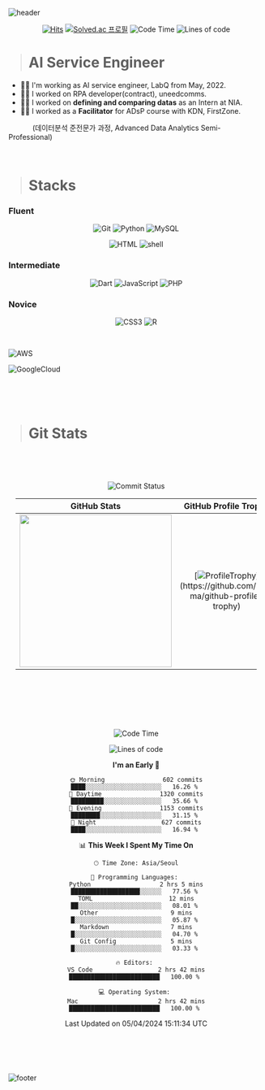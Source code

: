 ![header](https://capsule-render.vercel.app/api?type=waving&color=timeGradient&height=250&section=header&text=Ashbee%20Kim&fontSize=70&fontAlign=75&fontAlignY=45&desc=Codes,%20Docs,%20and%20Papers&descSize=20&descAlign=84&descAlignY=60)

<div align=center>
	
  [![Hits](https://hits.seeyoufarm.com/api/count/incr/badge.svg?url=https%3A%2F%2Fgithub.com%2FAshbeeKim)](https://hits.seeyoufarm.com) 
  [![Solved.ac 프로필](http://mazassumnida.wtf/api/mini/generate_badge?boj=ashbeekim)](https://solved.ac/ashbeekim)
  ![Code Time](http://img.shields.io/badge/Code%20Time-1%2C060%20hrs%2013%20mins-blue)
  ![Lines of code](https://img.shields.io/badge/From%20Hello%20World%20I%27ve%20Written-9.9%20million%20lines%20of%20code-blue)

</div>

[//]: <> (대회 끝내고, script 공부하면서 capsule-render 참고한 방식으로 원하는 규격으로 재생성하기)

> # AI Service Engineer
* :woman_office_worker: I'm working as AI service engineer, LabQ from May, 2022.
* :woman_office_worker: I worked on RPA developer(contract), uneedcomms.
* :woman_office_worker: I worked on **defining and comparing datas** as an Intern at NIA.
* :woman_teacher: I worked as a **Facilitator** for ADsP course with KDN, FirstZone.
<p>&nbsp &nbsp &nbsp &nbsp &nbsp &nbsp (데이터분석 준전문가 과정, Advanced Data Analytics Semi-Professional)</p><br>

<!--
* :file_cabinet: [Projects](./Docs/projects.md)
* :clipboard: [Education](./Docs/education.md)
-->

> # Stacks
[//]: <> (스킬셋)
### Fluent
  <div align="center">

  ![Git](https://img.shields.io/badge/git-%20GitHub%20%7C%20GitLab%20-3e1166.svg?&style=flat&logo=git&labelColor=000000&cacheSeconds=3600$logoWidth=80)
  ![Python](https://img.shields.io/badge/Python-v3.7%20above-blue.svg?&style=flat&logo=Python&logoColor=white&labelColor=abcdef&cacheSeconds=3600$logoWidth=60)
  ![MySQL](https://img.shields.io/badge/MySQL-%20MySQL%20%7C%20CloudSQL%20-4479A1.svg?&style=flat&logo=MySQL&labelColor=ffffff&cacheSeconds=3600$logoWidth=80)

  ![HTML](https://img.shields.io/badge/HTML5-jinja2%20%7C%20HTML-E34F26.svg?&style=flat&logo=HTML5&logoColor=white&labelColor=F99A66&cacheSeconds=3600$logoWidth=40)
  ![shell](https://img.shields.io/badge/shell-%20zsh%20%7C%20bash-999999.svg?&style=flat&logo=iTerm2&logoColor=white&labelColor=000000&cacheSeconds=3600$logoWidth=80)

  </div>

### Intermediate
  <div align="center">

  ![Dart](https://img.shields.io/badge/Dart-Flutter-02569B.svg?&style=flat&logo=dart&logoColor=white&labelColor=0175C2&cacheSeconds=3600$logoWidth=50)
  ![JavaScript](https://img.shields.io/badge/JavaScript-jQuery%20%7C%20BootStrap-lightyellow.svg?&style=flat&logo=javascript&logoColor=white&labelColor=F7DF1E&cacheSeconds=3600$logoWidth=50)
  ![PHP](https://img.shields.io/badge/PHP-6C78AF.svg?&style=flat&logo=php&logoColor=white&labelColor=777BB4&cacheSeconds=3600$logoWidth=50)

  </div>

### Novice
  <div align="center">

  ![CSS3](https://img.shields.io/badge/%20CSS3%20-Bootstrap-lightblue.svg?&style=flat&logo=css3&logoColor=white&labelColor=1572B6&cacheSeconds=3600$logoWidth=50)
  ![R](https://img.shields.io/badge/%20%20R%20%20-rpy2%20%7C%20Google%20Colab%20%7C%20r-3757bf.svg?&style=flat&logo=R&labelColor=9E9E99&cacheSeconds=3600$logoWidth=50)

  </div>
</br>

  ![AWS](https://img.shields.io/badge/AWS-EC2%20%7C%20RDS%20%7C%20etc%2E-FF9900.svg?&style=flat&logo=amazonaws&logoColor=white&labelColor=orange&cacheSeconds=3600$logoWidth=70)

  ![GoogleCloud](https://img.shields.io/badge/GCP%28GCE%29-Cloud%20Shell%20%7C%20Cloud%20Storage%20%7C%20BigQuery%20%7C%20etc%2E-0C9D58.svg?&style=flat&logo=GoogleCloud&logoColor=white&labelColor=4285F4&cacheSeconds=3600$logoWidth=70)

</br>

[comment]: <> (척도의 기준을 잡기 애매한 GCP는 논외로 하고, Fluent, Intermediate, Novice는 사용 빈도 혹은 삽질에 걸리는 시간을 기준으로 정리함.)
</br>

> # Git Stats
[comment]: <> (GitHub README STATS and Profile Trophy 시작 지점)
</br>
<div align="center" style="padding:1em;">

  ![Commit Status](https://github-readme-streak-stats.herokuapp.com?user=AshbeeKim&theme=blueberry_duo)

[//]: <> (https://github.com/ashbeekim/github-readme-stats)
[//]: <> (https://github-readme-stats.vercel.app/api/wakatime?username=ashbeekim)

| GitHub Stats | GitHub Profile Trophy |
|:------------:|:---------------------:|
| <a align="center" href="https://github.com/anuraghazra/github-readme-stats"><img width="300px" src="https://github-readme-stats.vercel.app/api?username=ashbeekim&show_icons=true&theme=buefy"/></a>  | [![ProfileTrophy](https://github-profile-trophy.vercel.app/?username=ashbeekim&theme=oldie&rank=-C,-?)](https://github.com/ryo-ma/github-profile-trophy) |

</div>

[comment]: <> (GitHub Profile Trophy 종료 지점)
</br>


[comment]: <> (wakatime 시작 부분)

<div align="center" width="80%" style="padding:2em;">

<!--START_SECTION:waka-->
![Code Time](http://img.shields.io/badge/Code%20Time-2%2C568%20hrs%2022%20mins-blue)

![Lines of code](https://img.shields.io/badge/From%20Hello%20World%20I%27ve%20Written-12.7%20million%20lines%20of%20code-blue)

**I'm an Early 🐤** 

```text
🌞 Morning                602 commits         ████░░░░░░░░░░░░░░░░░░░░░   16.26 % 
🌆 Daytime                1320 commits        █████████░░░░░░░░░░░░░░░░   35.66 % 
🌃 Evening                1153 commits        ████████░░░░░░░░░░░░░░░░░   31.15 % 
🌙 Night                  627 commits         ████░░░░░░░░░░░░░░░░░░░░░   16.94 % 
```


📊 **This Week I Spent My Time On** 

```text
🕑︎ Time Zone: Asia/Seoul

💬 Programming Languages: 
Python                   2 hrs 5 mins        ███████████████████░░░░░░   77.56 % 
TOML                     12 mins             ██░░░░░░░░░░░░░░░░░░░░░░░   08.01 % 
Other                    9 mins              █░░░░░░░░░░░░░░░░░░░░░░░░   05.87 % 
Markdown                 7 mins              █░░░░░░░░░░░░░░░░░░░░░░░░   04.70 % 
Git Config               5 mins              █░░░░░░░░░░░░░░░░░░░░░░░░   03.33 % 

🔥 Editors: 
VS Code                  2 hrs 42 mins       █████████████████████████   100.00 % 

💻 Operating System: 
Mac                      2 hrs 42 mins       █████████████████████████   100.00 % 
```


 Last Updated on 05/04/2024 15:11:34 UTC
<!--END_SECTION:waka-->
</div>
</br></br>

[comment]: <> (wakatime 종료 지점)

<!--
<h2 align="center">🛤️RoadMap</h2>
<ol><big><b>Step1.</b> Data Analyst</big></ol>
<ol><small></small></ol>
<ol><big><b>Step2.</b> Full Stack Developer</big></ol>
<ol><small><i>---------- in progress ----------</i></small></ol>
<!--<ol><big><b>Step3.</b> Data Scientist</big></ol>
[//]: <> (data analyst의 경우, Fundamentals, Statistics, Programming, Machine Learning, Text Mining/NLP, Visualization, Big Data, Data Ingestion, Data Munging, Toolbox에 대한 내용을 이해해야 함)
[//]: <> (full-stack은 PM, Design, Back-End, Front-End, Mobile, Databases, DevOps, Version Control 등을 다 할 수 있어야 함)
[//]: <> (data scientist는 보다 깊은 이해가 필요함_괜히 10년 경력자를 찾는게 아닌 듯_Math, Dev, Domain 삼위일체의 경지)

3d model of GitHub contribution graph
https://skyline.github.com/
-->

![footer](https://capsule-render.vercel.app/api?type=waving&color=timeGradient&height=250&section=footer&text=Thank%20You&fontSize=90&fontAlignY=70)
